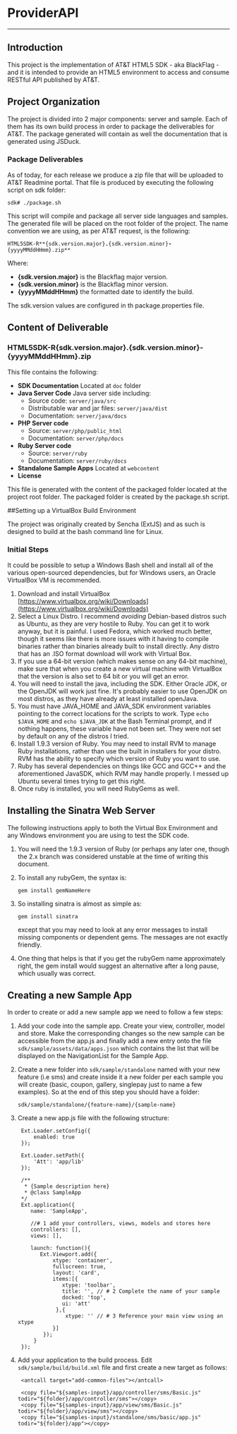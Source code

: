 # ProviderAPI

----------

## Introduction

This project is the implementation of AT&T HTML5 SDK - aka BlackFlag - and it is intended to provide an HTML5 environment to access and consume RESTful API published by AT&T.

## Project Organization

The project is divided into 2 major components: server and sample. Each of them has its own build process in order to package the deliverables for AT&T. The package generated will contain as well the documentation that is generated using JSDuck.

### Package Deliverables

As of today, for each release we produce a zip file that will be uploaded to AT&T Readmine portal. That file is produced by executing the following script on sdk folder:

 <code>sdk# ./package.sh</code>

This script will compile and package all server side languages and samples. The generated file will be placed on the root folder of the project. The name convention we are using, as per AT&T request, is the following:

<code>HTML5SDK-R**{sdk.version.major}**.**{sdk.version.minor}**-**{yyyyMMddHHmm}.zip**</code>

Where:
	
- **{sdk.version.major}** is the Blackflag major version.  
- **{sdk.version.minor}** is the Blackflag minor version.
- **{yyyyMMddHHmm}** the formatted date to identify the build.

The sdk.version values are configured in th package.properties file.

## Content of Deliverable

### HTML5SDK-R{sdk.version.major}.{sdk.version.minor}-{yyyyMMddHHmm}.zip

This file contains the following:

- **SDK Documentation** Located at <code>doc</code> folder
- **Java Server Code** Java server side including:
	- Source code: <code>server/java/src</code>
	- Distributable war and jar files: <code>server/java/dist</code>
	- Documentation: <code>server/java/docs</code>  
- **PHP Server code** 
	- Source: <code>server/php/public_html</code>
	- Documentation: <code>server/php/docs</code>
- **Ruby Server code** 
	- Source: <code>server/ruby</code>
	- Documentation: <code>server/ruby/docs</code>
- **Standalone Sample Apps** Located at <code>webcontent</code>
- **License**

This file is generated with the content of the packaged folder located at the project root folder. The packaged folder is created by the package.sh script.

##Setting up a VirtualBox Build Environment

The project was originally created by Sencha (ExtJS) and as such is designed to build at the bash command line for Linux.

### Initial Steps

It could be possible to setup a Windows Bash shell and install all of the various open-sourced dependencies, but for Windows users, an Oracle VirtualBox VM is recommended.

1. Download and install VirtualBox [https://www.virtualbox.org/wiki/Downloads](https://www.virtualbox.org/wiki/Downloads)
2. Select a Linux Distro. I recommend *avoiding* Debian-based distros such as Ubuntu, as they are very hostile to Ruby. You can get it to work anyway, but it is painful. I used Fedora, which worked much better, though it seems like there is more issues with it having to compile binaries rather than binaries already built to install directly. Any distro that has an .ISO format download will work with Virtual Box.
3. If you use a 64-bit version (which makes sense on any 64-bit machine), make sure that when you create a new virtual machine with VirtualBox that the version is also set to 64 bit or you will get an error.
4. You will need to install the java, including the SDK. Either Oracle JDK, or the OpenJDK will work just fine. It's probably easier to use OpenJDK on most distros, as they have already at least installed openJava. 
5. You must have JAVA_HOME and JAVA_SDK environment variables pointing to the correct locations for the scripts to work. Type <code>echo $JAVA_HOME</code> and <code>echo $JAVA_JDK</code> at the Bash Terminal prompt, and if nothing happens, these variable have not been set. They were not set by default on any of the distros I tried.
5. Install 1.9.3 version of Ruby. You may need to install RVM to manage Ruby installations, rather than use the built in installers for your distro. RVM has the ability to specify which version of Ruby you want to use.
6. Ruby has several dependencies on things like GCC and GCC++ and the aforementioned JavaSDK, which RVM may handle properly. I messed up Ubuntu several times trying to get this right.
7. Once ruby is installed, you will need RubyGems as well.

## Installing the Sinatra Web Server

The following instructions apply to both the Virtual Box Environment and any Windows environment you are using to test the SDK code.

1. You will need the 1.9.3 version of Ruby (or perhaps any later one, though the 2.x branch was considered unstable at the time of writing this document.

2. To install any rubyGem, the syntax is:

	<code>gem install gemNameHere</code>

3. So installing sinatra is almost as simple as:

	<code>gem install sinatra</code>
	
	except that you may need to look at any error messages to install missing components or dependent gems. The messages are not exactly friendly.

4.	One thing that helps is that if you get the rubyGem name approximately right, the gem install would suggest an alternative after a long pause, which usually was correct. 

## Creating a new Sample App

In order to create or add a new sample app we need to follow a few steps:

1. Add your code into the sample app. Create your view, controller, model and store. Make the corresponding changes so the new sample can be accessible from the app.js and finally add a new entry onto the file <code>sdk/sample/assets/data/apps.json</code> which contains the list that will be displayed on the NavigationList for the Sample App.

2. Create a new folder into <code>sdk/sample/standalone</code> named with your new feature (i.e sms) and create inside it a new folder per each sample you will create (basic, coupon, gallery, singlepay just to name a few examples). So at the end of this step you should have a folder: 

	<code>sdk/sample/standalone/{feature-name}/{sample-name}</code>

3. Create a new app.js file with the following structure:

	    Ext.Loader.setConfig({
    		enabled: true
      	});
    	
    	Ext.Loader.setPath({
    		'Att': 'app/lib'
    	});
    	
    	/**
    	 * {Sample description here}
    	 * @class SampleApp
    	*/
    	Ext.application({
      	   name: 'SampleApp',
    	
    	   //# 1 add your controllers, views, models and stores here
    	   controllers: [],
    	   views: [],
    	
    	   launch: function(){
    	      Ext.Viewport.add({
	    	      xtype: 'container', 
	    	      fullscreen: true,
	    	      layout: 'card',
	    	      items:[{
	    	         xtype: 'toolbar',
	    	         title: '', // # 2 Complete the name of your sample 
	    	         docked: 'top',
	    	         ui: 'att'
	    	       },{
	    	          xtype: '' // # 3 Reference your main view using an xtype
    	   		  }]
    		   });
    		}
    	});

4. Add your application to the build process. Edit <code>sdk/sample/build/build.xml</code> file and first create a new target as follows:

	<!-- {Sample package description} -->
	<target name="package-{feature-name}-{sample-name}">
		<property name="folder" value="${samples-output}/{feature}/App{sampleNumber}"/>

		<antcall target="add-common-files"></antcall>

		<copy file="${samples-input}/app/controller/sms/Basic.js"	todir="${folder}/app/controller/sms"></copy>
		<copy file="${samples-input}/app/view/sms/Basic.js"			todir="${folder}/app/view/sms"></copy>
		<copy file="${samples-input}/standalone/sms/basic/app.js"	todir="${folder}/app"></copy>
	</target>





